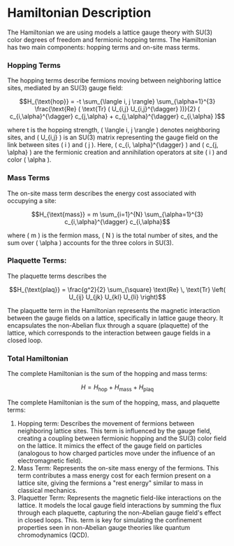 # Hamiltonian Description
The Hamiltonian we are using models a lattice gauge theory with SU(3) color degrees of freedom and fermionic hopping terms. The Hamiltonian has two main components: hopping terms and on-site mass terms.

### Hopping Terms
The hopping terms describe fermions moving between neighboring lattice sites, mediated by an SU(3) gauge field:
```math
H_{\text{hop}} = -t \sum_{\langle i, j \rangle} \sum_{\alpha=1}^{3} \frac{\text{Re} ( \text{Tr} ( U_{i,j} U_{i,j}^{\dagger} ))}{2} ( c_{i,\alpha}^{\dagger} c_{j,\alpha} + c_{j,\alpha}^{\dagger} c_{i,\alpha} )
```

where t is the hopping strength,  \( \langle i, j \rangle \) denotes neighboring sites, and \( U_{i,j} \) is an SU(3) matrix representing the gauge field on the link between sites \( i \) and \( j \). Here, \( c_{i, \alpha}^{\dagger} \) and \( c_{j, \alpha} \) are the fermionic creation and annihilation operators at site \( i \) and color \( \alpha \).

### Mass Terms
The on-site mass term describes the energy cost associated with occupying a site:
```math
H_{\text{mass}} = m \sum_{i=1}^{N} \sum_{\alpha=1}^{3} c_{i,\alpha}^{\dagger} c_{i,\alpha}
```


where \( m \) is the fermion mass, \( N \) is the total number of sites, and the sum over \( \alpha \) accounts for the three colors in SU(3).

### Plaquette Terms: 
The plaquette terms describes the 
```math
H_{\text{plaq}} = \frac{g^2}{2} \sum_{\square} \text{Re} \, \text{Tr} \left( U_{ij} U_{jk} U_{kl} U_{li} \right)
```
The plaquette term in the Hamiltonian represents the magnetic interaction between the gauge fields on a lattice, specifically in lattice gauge theory. It encapsulates the non-Abelian flux through a square (plaquette) of the lattice, which corresponds to the interaction between gauge fields in a closed loop.

### Total Hamiltonian
The complete Hamiltonian is the sum of the hopping and mass terms:
```math
H = H_{\text{hop}} + H_{\text{mass}} + H_{\text{plaq}} 
```

The complete Hamiltonian is the sum of the hopping, mass, and plaquette terms:
  1. Hopping term: Describes the movement of fermions between neighboring lattice sites. This term is influenced by the gauge field, creating a coupling between fermionic hopping and the SU(3) color field on the lattice. It mimics the effect of
     the gauge field on particles (analogous to how charged particles move under the influence of an electromagnetic field).
  2. Mass Term: Represents the on-site mass energy of the fermions. This term contributes a mass energy cost for each fermion present on a lattice site, giving the fermions a "rest energy" similar to mass in classical mechanics.
  3. Plaquetter Term: Represents the magnetic field-like interactions on the lattice. It models the local gauge field interactions by summing the flux through each plaquette, capturing the non-Abelian gauge field's effect in closed loops. This.
     term is key for simulating the confinement properties seen in non-Abelian gauge theories like quantum chromodynamics (QCD).



